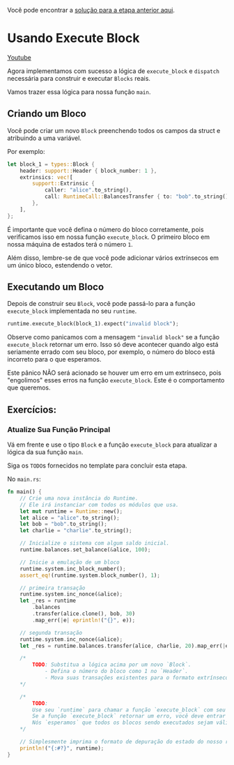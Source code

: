 Você pode encontrar a [solução para a etapa anterior aqui](https://gist.github.com/nomadbitcoin/e818e17f1833fc1a2fe96c224c0bf2d4).

# Usando Execute Block

[Youtube](https://www.youtube.com/watch?v=7G8jdZk0Cyg)

Agora implementamos com sucesso a lógica de `execute_block` e `dispatch` necessária para construir e executar `Blocks` reais.

Vamos trazer essa lógica para nossa função `main`.

## Criando um Bloco

Você pode criar um novo `Block` preenchendo todos os campos da struct e atribuindo a uma variável.

Por exemplo:

```rust
let block_1 = types::Block {
	header: support::Header { block_number: 1 },
	extrinsics: vec![
		support::Extrinsic {
			caller: "alice".to_string(),
			call: RuntimeCall::BalancesTransfer { to: "bob".to_string(), amount: 69 },
		},
	],
};
```

É importante que você defina o número do bloco corretamente, pois verificamos isso em nossa função `execute_block`. O primeiro bloco em nossa máquina de estados terá o número `1`.

Além disso, lembre-se de que você pode adicionar vários extrínsecos em um único bloco, estendendo o vetor.

## Executando um Bloco

Depois de construir seu `Block`, você pode passá-lo para a função `execute_block` implementada no seu `runtime`.

```rust
runtime.execute_block(block_1).expect("invalid block");
```

Observe como panicamos com a mensagem `"invalid block"` se a função `execute_block` retornar um erro. Isso só deve acontecer quando algo está seriamente errado com seu bloco, por exemplo, o número do bloco está incorreto para o que esperamos.

Este pânico NÃO será acionado se houver um erro em um extrínseco, pois "engolimos" esses erros na função `execute_block`. Este é o comportamento que queremos.

## Exercícios:

### Atualize Sua Função Principal

Vá em frente e use o tipo `Block` e a função `execute_block` para atualizar a lógica da sua função `main`.

Siga os `TODO`s fornecidos no template para concluir esta etapa.

No `main.rs`:

```rust
fn main() {
	// Crie uma nova instância do Runtime.
	// Ele irá instanciar com todos os módulos que usa.
	let mut runtime = Runtime::new();
	let alice = "alice".to_string();
	let bob = "bob".to_string();
	let charlie = "charlie".to_string();

	// Inicialize o sistema com algum saldo inicial.
	runtime.balances.set_balance(&alice, 100);

	// Inicie a emulação de um bloco
	runtime.system.inc_block_number();
	assert_eq!(runtime.system.block_number(), 1);

	// primeira transação
	runtime.system.inc_nonce(&alice);
	let _res = runtime
		.balances
		.transfer(alice.clone(), bob, 30)
		.map_err(|e| eprintln!("{}", e));

	// segunda transação
	runtime.system.inc_nonce(&alice);
	let _res = runtime.balances.transfer(alice, charlie, 20).map_err(|e| eprintln!("{}", e));

	/*
		TODO: Substitua a lógica acima por um novo `Block`.
			- Defina o número do bloco como 1 no `Header`.
			- Mova suas transações existentes para o formato extrínseco, usando `Extrinsic` e `RuntimeCall`.
	*/

	/*
		TODO:
		Use seu `runtime` para chamar a função `execute_block` com seu novo bloco.
  		Se a função `execute_block` retornar um erro, você deve entrar em pânico!
  		Nós `esperamos` que todos os blocos sendo executados sejam válidos.
	*/

	// Simplesmente imprima o formato de depuração do estado do nosso runtime.
	println!("{:#?}", runtime);
}
```
